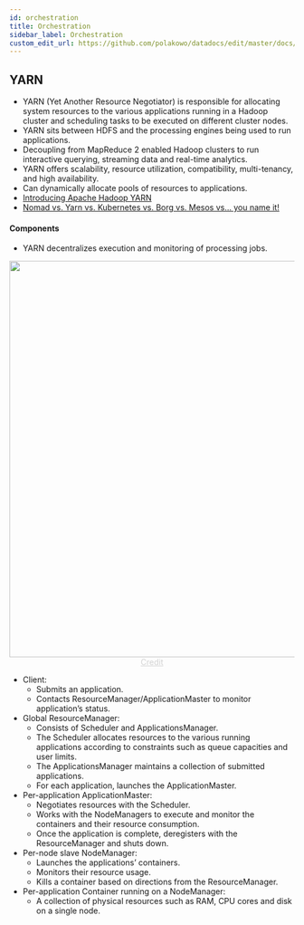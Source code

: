 ```yaml
---
id: orchestration
title: Orchestration
sidebar_label: Orchestration
custom_edit_url: https://github.com/polakowo/datadocs/edit/master/docs/big-data/orchestration.md
---
```


## YARN

- YARN (Yet Another Resource Negotiator) is responsible for allocating system resources to the various applications running in a Hadoop cluster and scheduling tasks to be executed on different cluster nodes.
- YARN sits between HDFS and the processing engines being used to run applications.
- Decoupling from MapReduce 2 enabled Hadoop clusters to run interactive querying, streaming data and real-time analytics.
- YARN offers scalability, resource utilization, compatibility, multi-tenancy, and high availability.
- Can dynamically allocate pools of resources to applications.
- [Introducing Apache Hadoop YARN](https://hortonworks.com/blog/introducing-apache-hadoop-yarn/)
- [Nomad vs. Yarn vs. Kubernetes vs. Borg vs. Mesos vs… you name it!](https://medium.com/@arseny.chernov/nomad-vs-yarn-vs-kubernetes-vs-borg-vs-mesos-vs-you-name-it-7f15a907ece2)

#### Components
- YARN decentralizes execution and monitoring of processing jobs.

<img width=700 src="/datadocs/assets/yarn.png"/>
<center><a href="https://www.youtube.com/watch?v=1vg_W-MMZpA" style="color: lightgrey">Credit</a></center>

- Client:
    - Submits an application.
    - Contacts ResourceManager/ApplicationMaster to monitor application’s status.
- Global ResourceManager:
    - Consists of Scheduler and ApplicationsManager.
    - The Scheduler allocates resources to the various running applications according to constraints such as queue capacities and user limits.
    - The ApplicationsManager maintains a collection of submitted applications.
    - For each application, launches the ApplicationMaster.
- Per-application ApplicationMaster:
    - Negotiates resources with the Scheduler.
    - Works with the NodeManagers to execute and monitor the containers and their resource consumption.
    - Once the application is complete, deregisters with the ResourceManager and shuts down.
- Per-node slave NodeManager:
    - Launches the applications’ containers.
    - Monitors their resource usage.
    - Kills a container based on directions from the ResourceManager.
- Per-application Container running on a NodeManager:
    - A collection of physical resources such as RAM, CPU cores and disk on a single node.